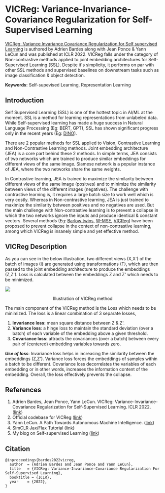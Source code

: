 # VICReg: Variance-Invariance-Covariance Regularization for Self-Supervised Learning

[VICReg: Variance Invariance Covariance Regularization for Self supervised Learning](https://arxiv.org/abs/2105.04906) is authored by Adrien Bardes along with Jean Ponce & Yann LeCun and was published at ICLR 2022.
VICReg falls under the category of Non-contrastive methods applied to joint embedding architectures for Self-Supervised Learning (SSL). Despite it's simplicity, it performs on par with other SSL methods and supervised baselines on downstream tasks such as image classification & object detection.

**Keywords:** Self-supevised Learning, Representation Learning

## Introduction
Self Supervised Learning (SSL) is one of the hottest topic in AI/ML at the moment. SSL is a method for learning representations from unlabeled data. While Self-supervised learning has made a huge success in Natural Language Processing (Eg: BERT, GPT), SSL has shown significant progress only in the recent years (Eg: [DINO](https://arxiv.org/abs/2104.14294)).

There are 2 popular methods for SSL applied to Vision, Contrastive Learning and Non-Contrastive Learning methods. Joint embedding architecture (JEA) is a core part behind these 2 methods. In simple terms, JEA consists of two networks which are trained to produce similar embeddings for different views of the same image. Siamese network is a popular instance of JEA, where the two networks share the same weights.

In Contrastive learning, JEA is trained to maximize the similarity between different views of the same image (positves) and to minimize the similarity between views of the different images (negatives). The challenge with contrastive learning is, it requires a large batch size to work well which is very costly. Whereas in Non-contrastive learning, JEA is just trained to maximize the similarity between positives and no negatives are used. But the main challenge with Non-contrastive learning is to prevent a collapse in which the two networks ignore the inputs and produce identical & constant vectors. Several methods (Eg: [Barlow twins](https://arxiv.org/abs/2103.03230), [W-MSE](https://arxiv.org/abs/2007.06346), [VICReg](https://arxiv.org/abs/2104.14294)) have been proposed to prevent collapse in the context of non-contrastive learning, among which VICReg is insanely simple and yet effective method.

## VICReg Description
As you can see in the below illustration, two different views (X,X') of the batch of images (I) are generated using transformations (T), which are then passed to the joint embedding architecture to produce the embeddings (Z,Z'). Loss is calculated between the embeddings Z and Z' which needs to be minimized.

![](https://generallyintelligent.com/vicreg/vicreg_architecture.png)
<p align="center"> Illustration of VICReg method </p>

The main component of the VICReg method is the Loss which needs to be minimized. The loss is a linear combination of 3 separate losses,


1.   **Invariance loss**: mean square distance between Z & Z'.
2.   **Variance loss**: a hinge loss to maintain the standard deviation (over a batch) of each variable of the embedding above a given threshold.
3.   **Covariance loss**: attracts the covariances (over a batch) between every pair of (centered) embedding variables towards zero.

***Use of loss***:
Invariance loss helps in increasing the similarity between the embeddings (Z,Z'). Variance loss forces the embeddings of samples within a batch to be different. Covariance loss decorrelates the variables of each embedding or in other words, increases the information content of the embedding. Overall, the loss effectively prevents the collapse.



## References
1.   Adrien Bardes, Jean Ponce, Yann LeCun. VICReg: Variance-Invariance-Covariance Regularization for Self-Supervised Learning. ICLR 2022. ([link](https://arxiv.org/abs/2105.04906))
2.   Official codebase for VICReg ([link](https://github.com/facebookresearch/vicreg))
3.   Yann LeCun. A Path Towards Autonomous Machine Intelligence. ([link](https://openreview.net/forum?id=BZ5a1r-kVsf&referrer=[the%20profile%20of%20Yann%20LeCun](%2Fprofile%3Fid%3D~Yann_LeCun1)))
4.   SimCLR Jax/Flax Tutorial ([link](https://uvadlc-notebooks.readthedocs.io/en/latest/tutorial_notebooks/JAX/tutorial17/SimCLR.html))
5.   My blog on Self-supervised Learning ([link](https://uvadlc-notebooks.readthedocs.io/en/latest/tutorial_notebooks/JAX/tutorial17/SimCLR.html))


## Citation
```
@inproceedings{bardes2022vicreg,
  author  = {Adrien Bardes and Jean Ponce and Yann LeCun},
  title   = {VICReg: Variance-Invariance-Covariance Regularization For Self-Supervised Learning},
  booktitle = {ICLR},
  year    = {2022},
}
```
